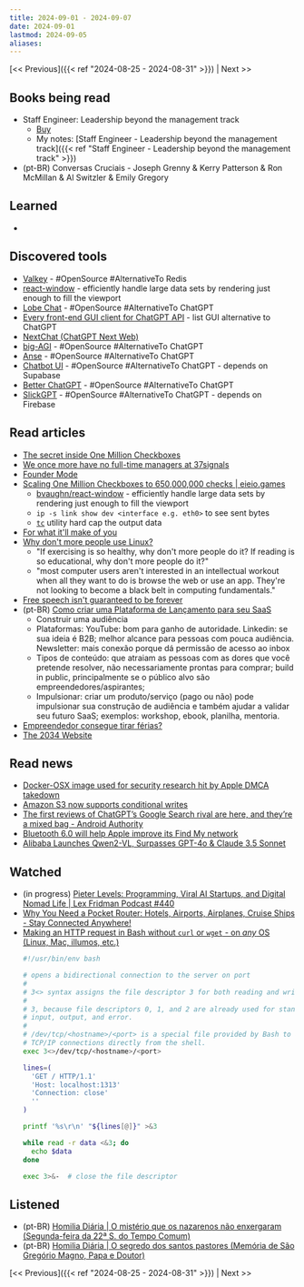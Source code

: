 ```yaml
---
title: 2024-09-01 - 2024-09-07
date: 2024-09-01
lastmod: 2024-09-05
aliases:
---
```


[<< Previous]({{< ref "2024-08-25 - 2024-08-31" >}}) | Next >>

## Books being read
- Staff Engineer: Leadership beyond the management track
	- [Buy](https://staffeng.com/book)
	- My notes: [Staff Engineer - Leadership beyond the management track]({{< ref "Staff Engineer - Leadership beyond the management track" >}})
- (pt-BR) Conversas Cruciais - Joseph Grenny & Kerry Patterson & Ron McMillan &
  Al Switzler & Emily Gregory

## Learned
-

## Discovered tools
- [Valkey](https://github.com/valkey-io/valkey) - #OpenSource #AlternativeTo
  Redis
- [react-window](https://github.com/bvaughn/react-window) - efficiently handle
  large data sets by rendering just enough to fill the viewport
- [Lobe Chat](https://github.com/lobehub/lobe-chat) - #OpenSource #AlternativeTo
  ChatGPT
- [Every front-end GUI client for ChatGPT API](https://github.com/billmei/every-chatgpt-gui) -
  list GUI alternative to ChatGPT
- [NextChat (ChatGPT Next Web)](https://github.com/ChatGPTNextWeb/ChatGPT-Next-Web)
- [big-AGI](https://github.com/enricoros/big-agi) - #OpenSource #AlternativeTo
  ChatGPT
- [Anse](https://github.com/anse-app/anse) - #OpenSource #AlternativeTo ChatGPT
- [Chatbot UI](https://github.com/mckaywrigley/chatbot-ui) - #OpenSource
  #AlternativeTo ChatGPT - depends on Supabase
- [Better ChatGPT](https://github.com/ztjhz/BetterChatGPT) - #OpenSource
  #AlternativeTo ChatGPT
- [SlickGPT](https://github.com/ShipBit/slickgpt) - #OpenSource #AlternativeTo
  ChatGPT - depends on Firebase

## Read articles
- [The secret inside One Million Checkboxes](https://eieio.games/essays/the-secret-in-one-million-checkboxes)
- [We once more have no full-time managers at 37signals](https://world.hey.com/dhh/we-once-more-have-no-full-time-managers-at-37signals-f8611085)
- [Founder Mode](https://www.paulgraham.com/foundermode.html)
- [Scaling One Million Checkboxes to 650,000,000 checks | eieio.games](https://eieio.games/essays/scaling-one-million-checkboxes)
    * [bvaughn/react-window](https://github.com/bvaughn/react-window) -
      efficiently handle large data sets by rendering just enough to fill the viewport
    * `ip -s link show dev <interface e.g. eth0>` to see sent bytes
    * [`tc`](https://en.wikipedia.org/wiki/Tc_(Linux)) utility hard cap the output data
- [For what it'll make of you](https://world.hey.com/dhh/for-what-it-ll-make-of-you-9469db5c)
- [Why don't more people use Linux?](https://world.hey.com/dhh/why-don-t-more-people-use-linux-33b75f53)
    * "If exercising is so healthy, why don't more people do it? If reading is
      so educational, why don't more people do it?"
    * "most computer users aren't interested in an intellectual workout when
      all they want to do is browse the web or use an app. They're not looking
      to become a black belt in computing fundamentals."
- [Free speech isn't guaranteed to be forever](https://world.hey.com/dhh/free-speech-isn-t-guaranteed-to-be-forever-e7654685)
- (pt-BR) [Como criar uma Plataforma de Lançamento para seu SaaS](https://operandoumsaas.substack.com/p/como-criar-uma-plataforma-de-lancamento)
    * Construir uma audiência
    * Plataformas: YouTube: bom para ganho de autoridade. Linkedin: se sua
      ideia é B2B; melhor alcance para pessoas com pouca audiência.
      Newsletter: mais conexão porque dá permissão de acesso ao inbox
    * Tipos de conteúdo: que atraiam as pessoas com as dores que você
      pretende resolver, não necessariamente prontas para comprar; build in
      public, principalmente se o público alvo são empreendedores/aspirantes;
    * Impulsionar: criar um produto/serviço (pago ou não) pode impulsionar
      sua construção de audiência e também ajudar a validar seu futuro
      SaaS; exemplos: workshop, ebook, planilha, mentoria.
- [Empreendedor consegue tirar férias?](https://moacirmoda.substack.com/p/empreendedor-consegue-tirar-ferias)
- [The 2034 Website](https://kennethfriedman.org/thoughts/2019/the-2034-website)

## Read news
- [Docker-OSX image used for security research hit by Apple DMCA takedown](https://www.bleepingcomputer.com/news/security/docker-osx-image-used-for-security-research-hit-by-apple-dmca-takedown)
- [Amazon S3 now supports conditional writes](https://aws.amazon.com/about-aws/whats-new/2024/08/amazon-s3-conditional-writes)
- [The first reviews of ChatGPT’s Google Search rival are here, and they’re a mixed bag - Android Authority](https://www.androidauthority.com/searchgpt-first-reactions-3478389)
- [Bluetooth 6.0 will help Apple improve its Find My network](https://9to5mac.com/2024/09/04/bluetooth-6-0-apple-find-my)
- [Alibaba Launches Qwen2-VL, Surpasses GPT-4o & Claude 3.5 Sonnet](https://analyticsindiamag.com/ai-news-updates/alibaba-launches-qwen2-vl-surpasses-gpt-4o-claude-3-5-sonnet)

## Watched
- (in progress) [Pieter Levels: Programming, Viral AI Startups, and Digital Nomad Life | Lex Fridman Podcast #440](https://www.youtube.com/watch?v=oFtjKbXKqbg)
- [Why You Need a Pocket Router: Hotels, Airports, Airplanes, Cruise Ships - Stay Connected Anywhere!](https://www.youtube.com/watch?v=OYxQ4Lvqn14)
- [Making an HTTP request in Bash without `curl` or `wget` - on *any* OS (Linux, Mac, illumos, etc.)](https://www.youtube.com/watch?v=tSoFTD9Y8UU)
    ```bash
    #!/usr/bin/env bash

    # opens a bidirectional connection to the server on port
    #
    # 3<> syntax assigns the file descriptor 3 for both reading and writing.
    #
    # 3, because file descriptors 0, 1, and 2 are already used for standard
    # input, output, and error.
    #
    # /dev/tcp/<hostname>/<port> is a special file provided by Bash to allow
    # TCP/IP connections directly from the shell.
    exec 3<>/dev/tcp/<hostname>/<port>

    lines=(
      'GET / HTTP/1.1'
      'Host: localhost:1313'
      'Connection: close'
      ''
    )

    printf '%s\r\n' "${lines[@]}" >&3

    while read -r data <&3; do
      echo $data
    done

    exec 3>&-  # close the file descriptor
    ```

## Listened
- (pt-BR) [Homilia Diária | O mistério que os nazarenos não enxergaram (Segunda-feira da 22ª S. do Tempo Comum)](https://www.youtube.com/watch?v=5-h8Sf6nBas)
- (pt-BR) [Homilia Diária | O segredo dos santos pastores (Memória de São Gregório Magno, Papa e Doutor)](https://www.youtube.com/watch?v=yLrayc4wi7Y)

[<< Previous]({{< ref "2024-08-25 - 2024-08-31" >}}) | Next >>
